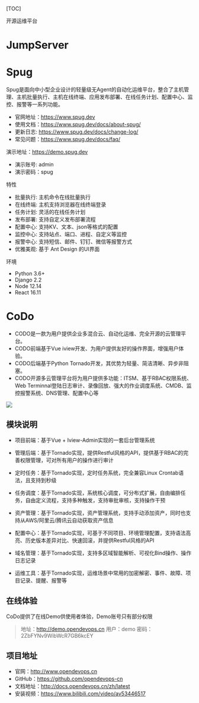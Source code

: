 [TOC]

开源运维平台

# JumpServer

# Spug
Spug是面向中小型企业设计的轻量级无Agent的自动化运维平台，整合了主机管理、主机批量执行、主机在线终端、应用发布部署、在线任务计划、配置中心、监控、报警等一系列功能。

- 官网地址：https://www.spug.dev
- 使用文档：https://www.spug.dev/docs/about-spug/
- 更新日志: https://www.spug.dev/docs/change-log/
- 常见问题：https://www.spug.dev/docs/faq/

演示地址：https://demo.spug.dev
- 演示账号: admin
- 演示密码：spug

特性
- 批量执行: 主机命令在线批量执行
- 在线终端: 主机支持浏览器在线终端登录
- 任务计划: 灵活的在线任务计划
- 发布部署: 支持自定义发布部署流程
- 配置中心: 支持KV、文本、json等格式的配置
- 监控中心: 支持站点、端口、进程、自定义等监控
- 报警中心: 支持短信、邮件、钉钉、微信等报警方式
- 优雅美观: 基于 Ant Design 的UI界面

环境
- Python 3.6+
- Django 2.2
- Node 12.14
- React 16.11

# CoDo
- CODO是一款为用户提供企业多混合云、自动化运维、完全开源的云管理平台。
- CODO前端基于Vue iview开发、为用户提供友好的操作界面，增强用户体验。
- CODO后端基于Python Tornado开发，其优势为轻量、简洁清晰、异步非阻塞。
- CODO开源多云管理平台将为用户提供多功能：ITSM、基于RBAC权限系统、Web Terminnal登陆日志审计、录像回放、强大的作业调度系统、CMDB、监控报警系统、DNS管理、配置中心等

![](https://blz.nosdn.127.net/sre/images/20190530.codo.02.png)

## 模块说明
- 项目前端：基于Vue + Iview-Admin实现的一套后台管理系统

- 管理后端：基于Tornado实现，提供Restful风格的API，提供基于RBAC的完善权限管理，可对所有用户的操作进行审计

- 定时任务：基于Tornado实现，定时任务系统，完全兼容Linux Crontab语法，且支持到秒级

- 任务调度：基于Tornado实现，系统核心调度，可分布式扩展，自由编排任务，自由定义流程，支持多种触发，支持审批审核，支持操作干预

- 资产管理：基于Tornado实现，资产管理系统，支持手动添加资产，同时也支持从AWS/阿里云/腾讯云自动获取资产信息

- 配置中心：基于Tornado实现，可基于不同项目、环境管理配置，支持语法高亮、历史版本差异对比、快速回滚，并提供Restful风格的API

- 域名管理：基于Tornado实现，支持多区域智能解析、可视化Bind操作、操作日志记录

- 运维工具：基于Tornado实现，运维场景中常用的加密解密、事件、故障、项目记录、提醒、报警等

## 在线体验
CoDo提供了在线Demo供使用者体验，Demo账号只有部分权限
>地址：http://demo.opendevops.cn
用户：demo
密码：2ZbFYNv9WibWcR7GB6kcEY

## 项目地址
- 官网：http://www.opendevops.cn
- GitHub：https://github.com/opendevops-cn
- 文档地址：http://docs.opendevops.cn/zh/latest
- 安装视频：https://www.bilibili.com/video/av53446517